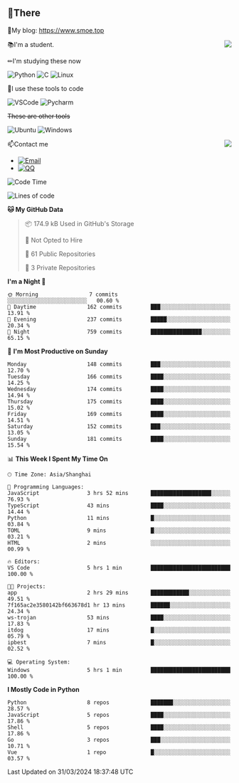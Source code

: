 
## 👏There

📰My blog: https://www.smoe.top

<img align="right" src="https://github-readme-stats.vercel.app/api/top-langs/?username=AkashiCoin"/>


📚I'm a student.

✏I'm studying these now

![Python](https://img.shields.io/badge/-Python-blue?style=flat-square&logo=Python&logoColor=fff)
![C](https://img.shields.io/badge/-C-585858?style=flat-square&logo=C&logoColor=fff)
![Linux](https://img.shields.io/badge/-Linux-black?style=flat-square&logo=Linux&logoColor=fff)

🔨I use these tools to code

![VSCode](https://img.shields.io/badge/-VSCode-blue?style=flat-square&logo=visualstudiocode&logoColor=fff)
![Pycharm](https://img.shields.io/badge/-Pycharm-green?style=flat-square&logo=pycharm&logoColor=fff)

 ~~These are other tools~~

![Ubuntu](https://img.shields.io/badge/-Ubuntu-orange?style=flat-square&logo=Ubuntu&logoColor=fff)
![Windows](https://img.shields.io/badge/-Windows-blue?style=flat-square&logo=Windows&logoColor=fff)

<img align="right" src="https://github-readme-stats.vercel.app/api?username=AkashiCoin" />


📫Contact me

* [![Email](https://img.shields.io/badge/Email-l1040186796@gmail.com-1?style=social&logoColor=fff)](mailto:l1040186796@gmail.com)
* [![QQ](https://img.shields.io/badge/QQ-1040186796-1?style=social&logoColor=fff)](tencent://AddContact/?fromId=45&fromSubId=1&subcmd=all&uin=1040186796&website=www.oicqzone.com)

<!--START_SECTION:waka-->
![Code Time](http://img.shields.io/badge/Code%20Time-1%2C145%20hrs%2044%20mins-blue)

![Lines of code](https://img.shields.io/badge/From%20Hello%20World%20I%27ve%20Written-269.0%20thousand%20lines%20of%20code-blue)

**🐱 My GitHub Data** 

> 📦 174.9 kB Used in GitHub's Storage 
 > 
> 🚫 Not Opted to Hire
 > 
> 📜 61 Public Repositories 
 > 
> 🔑 3 Private Repositories 
 > 
**I'm a Night 🦉** 

```text
🌞 Morning                7 commits           ░░░░░░░░░░░░░░░░░░░░░░░░░   00.60 % 
🌆 Daytime                162 commits         ███░░░░░░░░░░░░░░░░░░░░░░   13.91 % 
🌃 Evening                237 commits         █████░░░░░░░░░░░░░░░░░░░░   20.34 % 
🌙 Night                  759 commits         ████████████████░░░░░░░░░   65.15 % 
```
📅 **I'm Most Productive on Sunday** 

```text
Monday                   148 commits         ███░░░░░░░░░░░░░░░░░░░░░░   12.70 % 
Tuesday                  166 commits         ████░░░░░░░░░░░░░░░░░░░░░   14.25 % 
Wednesday                174 commits         ████░░░░░░░░░░░░░░░░░░░░░   14.94 % 
Thursday                 175 commits         ████░░░░░░░░░░░░░░░░░░░░░   15.02 % 
Friday                   169 commits         ████░░░░░░░░░░░░░░░░░░░░░   14.51 % 
Saturday                 152 commits         ███░░░░░░░░░░░░░░░░░░░░░░   13.05 % 
Sunday                   181 commits         ████░░░░░░░░░░░░░░░░░░░░░   15.54 % 
```


📊 **This Week I Spent My Time On** 

```text
🕑︎ Time Zone: Asia/Shanghai

💬 Programming Languages: 
JavaScript               3 hrs 52 mins       ███████████████████░░░░░░   76.93 % 
TypeScript               43 mins             ████░░░░░░░░░░░░░░░░░░░░░   14.44 % 
Python                   11 mins             █░░░░░░░░░░░░░░░░░░░░░░░░   03.84 % 
TOML                     9 mins              █░░░░░░░░░░░░░░░░░░░░░░░░   03.21 % 
HTML                     2 mins              ░░░░░░░░░░░░░░░░░░░░░░░░░   00.99 % 

🔥 Editors: 
VS Code                  5 hrs 1 min         █████████████████████████   100.00 % 

🐱‍💻 Projects: 
app                      2 hrs 29 mins       ████████████░░░░░░░░░░░░░   49.51 % 
7f165ac2e3580142bf663678d1 hr 13 mins        ██████░░░░░░░░░░░░░░░░░░░   24.34 % 
ws-trojan                53 mins             ████░░░░░░░░░░░░░░░░░░░░░   17.83 % 
itdog                    17 mins             █░░░░░░░░░░░░░░░░░░░░░░░░   05.79 % 
ipbest                   7 mins              █░░░░░░░░░░░░░░░░░░░░░░░░   02.52 % 

💻 Operating System: 
Windows                  5 hrs 1 min         █████████████████████████   100.00 % 
```

**I Mostly Code in Python** 

```text
Python                   8 repos             ███████░░░░░░░░░░░░░░░░░░   28.57 % 
JavaScript               5 repos             ████░░░░░░░░░░░░░░░░░░░░░   17.86 % 
Shell                    5 repos             ████░░░░░░░░░░░░░░░░░░░░░   17.86 % 
Go                       3 repos             ███░░░░░░░░░░░░░░░░░░░░░░   10.71 % 
Vue                      1 repo              █░░░░░░░░░░░░░░░░░░░░░░░░   03.57 % 
```




 Last Updated on 31/03/2024 18:37:48 UTC
<!--END_SECTION:waka-->
